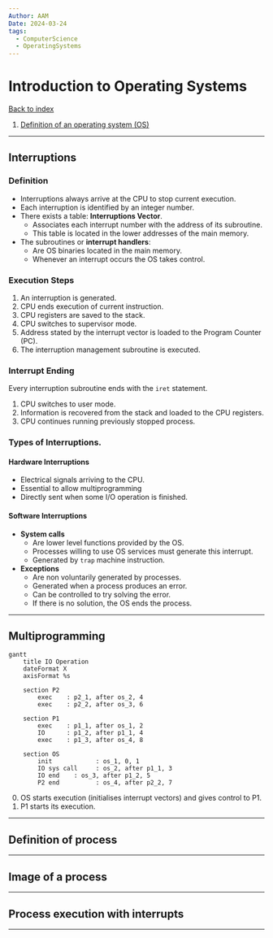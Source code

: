 ```yaml
---
Author: AAM
Date: 2024-03-24
tags:
  - ComputerScience
  - OperatingSystems
---
```

# Introduction to Operating Systems

[Back to index](../OS.md)

1. [Definition of an operating system (OS)](#definition-of-an-os)

---
## Interruptions
### Definition
- Interruptions always arrive at the CPU to stop current execution.
- Each interruption is identified by an integer number.
- There exists a table: **Interruptions Vector**.
	- Associates each interrupt number with the address of its subroutine.
	- This table is located in the lower addresses of the main memory.
- The subroutines or **interrupt handlers**:
	- Are OS binaries located in the main memory.
	- Whenever an interrupt occurs the OS takes control.
### Execution Steps
1. An interruption is generated.
2. CPU ends execution of current instruction.
3. CPU registers are saved to the stack.
4. CPU switches to supervisor mode.
5. Address stated by the interrupt vector is loaded to the Program Counter (PC).
6. The interruption management subroutine is executed. 

### Interrupt Ending
Every interruption subroutine ends with the `iret` statement.
1. CPU switches to user mode.
2. Information is recovered from the stack and loaded to the CPU registers.
3. CPU continues running previously stopped process.

### Types of Interruptions.

#### Hardware Interruptions
- Electrical signals arriving to the CPU.
- Essential to allow multiprogramming
- Directly sent when some I/O operation is finished.

#### Software Interruptions
- **System calls**
	- Are lower level functions provided by the OS.
	- Processes willing to use OS services must generate this interrupt.
	- Generated by `trap` machine instruction.
- **Exceptions**
	- Are non voluntarily generated by processes.
	- Generated when a process produces an error.
	- Can be controlled to try solving the error.
	- If there is no solution, the OS ends the process.

---
## Multiprogramming

```mermaid
gantt
    title IO Operation
    dateFormat X
    axisFormat %s
    
    section P2
        exec    : p2_1, after os_2, 4
        exec    : p2_2, after os_3, 6
        
    section P1
	    exec    : p1_1, after os_1, 2
	    IO      : p1_2, after p1_1, 4
	    exec    : p1_3, after os_4, 8

	section OS
		init            : os_1, 0, 1
		IO sys call     : os_2, after p1_1, 3
		IO end    : os_3, after p1_2, 5
		P2 end          : os_4, after p2_2, 7
```

0. OS starts execution (initialises interrupt vectors) and gives control to P1.
1. P1 starts its execution.


---
## Definition of process



---
## Image of a process



---
## Process execution with interrupts



---